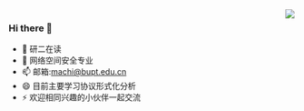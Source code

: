 <img align="right" src="https://github-readme-stats.vercel.app/api?username=machi12&show_icons=true">

### Hi there 👋

- 🔭 研二在读
- 🌱 网络空间安全专业
- 📫 邮箱:machi@bupt.edu.cn
- 😄 目前主要学习协议形式化分析
- ⚡ 欢迎相同兴趣的小伙伴一起交流



